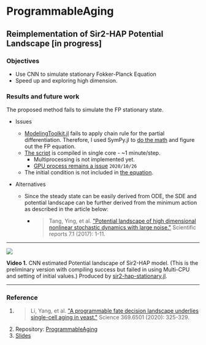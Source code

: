 # ProgrammableAging



## Reimplementation of Sir2-HAP Potential Landscape [in progress]


### Objectives

- Use  CNN to simulate stationary  Fokker-Planck Equation
- Speed up and exploring high dimension.


### Results and future work

The proposed method fails to simulate the FP stationary state.

- Issues
    - [ModelingToolkit.jl](https://mtk.sciml.ai/stable/) fails to apply chain rule for the partial differentiation. Therefore, I used SymPy.jl to [do the math](https://github.com/stevengogogo/ProgrammableAging/blob/c26c36bfa17dd34a35d8b674f8ca8af0a60953e4/src/sir2-hap-stationary.jl#L51) and figure out the FP equation.
    - [The script](https://github.com/stevengogogo/ProgrammableAging/blob/c26c36bfa17dd34a35d8b674f8ca8af0a60953e4/src/sir2-hap-stationary.jl) is compiled in single core - ~1 minute/step. 
        - Multiprocessing is not implemented yet.
        - [GPU process remains a issue](https://github.com/SciML/NeuralPDE.jl/issues/141) `2020/10/26`
    - The initial condition is not included in [the equation](https://github.com/stevengogogo/ProgrammableAging/blob/c26c36bfa17dd34a35d8b674f8ca8af0a60953e4/src/sir2-hap-stationary.jl#L65).


- Alternatives
    - Since the steady state can be easily derived from ODE, the SDE and potential landscape can be further derived from the minimum action as described in the article below:
        - > Tang, Ying, et al. ["Potential landscape of high dimensional nonlinear stochastic dynamics with large noise."](https://www.nature.com/articles/s41598-017-15889-2) Scientific reports 7.1 (2017): 1-11.

---

<img src="https://imgur.com/abJpq67.gif">

**Video 1.** CNN estimated Potential landscape of Sir2-HAP model. (This is the preliminary version with compiling success but failed in using Multi-CPU and setting of initial values.) Produced by [sir2-hap-stationary.jl](https://github.com/stevengogogo/ProgrammableAging/blob/main/src/sir2-hap-stationary.jl).

---

### Reference
1. > Li, Yang, et al. ["A programmable fate decision landscape underlies single-cell aging in yeast."](https://science.sciencemag.org/content/369/6501/325) Science 369.6501 (2020): 325-329.
2. Repository: [ProgrammableAging](https://github.com/stevengogogo/ProgrammableAging)
3. [Slides](https://drive.google.com/file/d/1Fl3OGAg8WRCwlVqIRpAy9ERsougJxvxi/view?usp=sharing)
